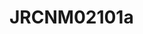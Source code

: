 <a name="material" />

# JRCNM02101a
<script type="application/ld+json">
  {
    "@context": "https://schema.org/",
    "@type": "ChemicalSubstance",
    "http://purl.org/dc/terms/conformsTo":
      {
        "@type": "CreativeWork",
        "@id": "https://bioschemas.org/profiles/ChemicalSubstance/0.4-RELEASE/"
      },
    "@id": "https://egonw.github.io/nanowiki/nanowiki388.html#material",
    "name": "JRCNM02101a",
    "sameAs": "http://127.0.0.1/mediawiki/index.php/Special:URIResolver/JRCNM02101a"
  }
</script>

